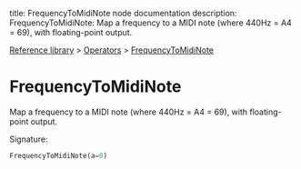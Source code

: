 title: FrequencyToMidiNote node documentation
description: FrequencyToMidiNote: Map a frequency to a MIDI note (where 440Hz = A4 = 69), with floating-point output.

[Reference library](../../index.md) > [Operators](../index.md) > [FrequencyToMidiNote](index.md)

# FrequencyToMidiNote

Map a frequency to a MIDI note (where 440Hz = A4 = 69), with floating-point output.

Signature:
```python
FrequencyToMidiNote(a=0)
```
